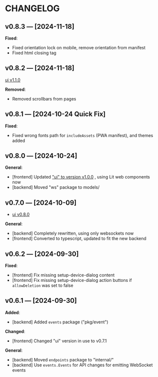 # CHANGELOG

## v0.8.3 — [2024-11-18]

**Fixed**:

-   Fixed orientation lock on mobile, remove orientation from manifest
-   Fixed html closing tag

## v0.8.2 — [2024-11-18]

[ui v1.1.0](https://github.com/knackwurstking/ui)

**Removed**:

-   Removed scrollbars from pages

## v0.8.1 — [2024-10-24 Quick Fix]

**Fixed**:

-   Fixed wrong fonts path for `includeAssets` (PWA manifest), and themes added

## v0.8.0 — [2024-10-24]

**General**:

-   [frontend] Updated
    ["ui" to version v1.0.0](https://github.com/knackwurstking/ui)
    , using Lit web components now
-   [backend] Moved "ws" package to models/

## v0.7.0 — [2024-10-09]

-   [ui v0.8.0](https://github.com/knackwurstking/ui)

**General**:

-   [backend] Completely rewritten, using only websockets now
-   [frontend] Converted to typescript, updated to fit the new backend

## v0.6.2 — [2024-09-30]

**Fixed**:

-   [frontend] Fix missing setup-device-dialog content
-   [frontend] Fix missing setup-device-dialog action buttons if
    `allowDeletion` was set to false

## v0.6.1 — [2024-09-30]

**Added**:

-   [backend] Added `events` package ("pkg/event")

**Changed**:

-   [frontend] Changed "ui" version in use to v0.7.1

**General**:

-   [backend] Moved `endpoints` package to "internal/"
-   [backend] Use `events.Events` for API changes for emitting WebSocket events
